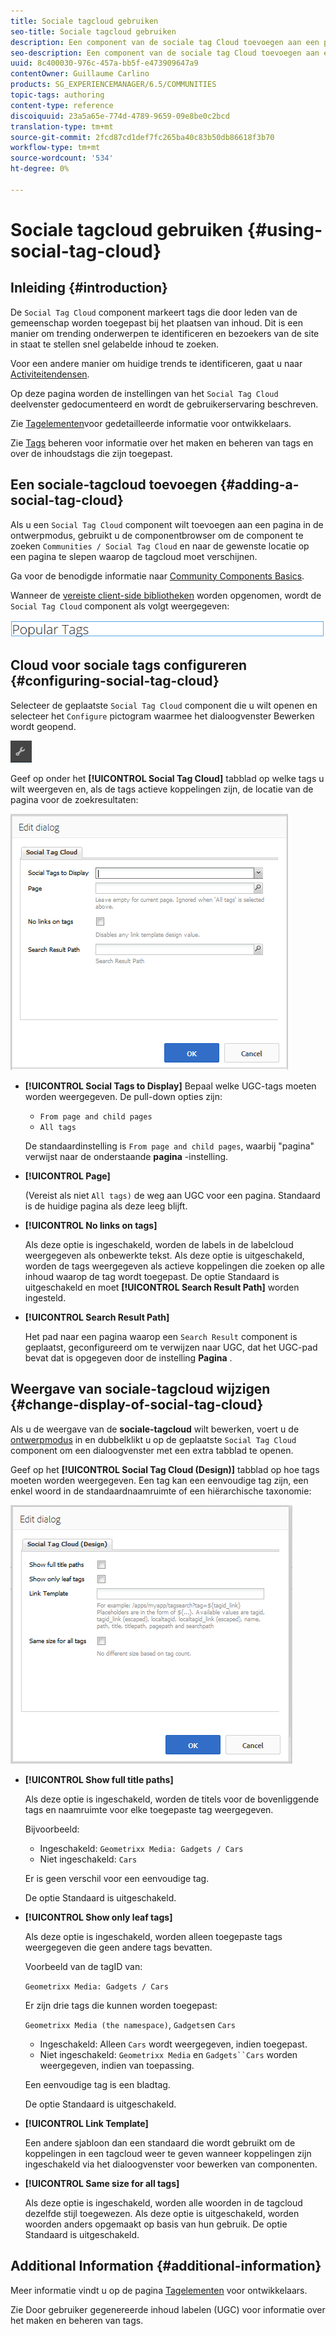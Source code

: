 ```yaml
---
title: Sociale tagcloud gebruiken
seo-title: Sociale tagcloud gebruiken
description: Een component van de sociale tag Cloud toevoegen aan een pagina
seo-description: Een component van de sociale tag Cloud toevoegen aan een pagina
uuid: 8c400030-976c-457a-bb5f-e473909647a9
contentOwner: Guillaume Carlino
products: SG_EXPERIENCEMANAGER/6.5/COMMUNITIES
topic-tags: authoring
content-type: reference
discoiquuid: 23a5a65e-774d-4789-9659-09e8be0c2bcd
translation-type: tm+mt
source-git-commit: 2fcd87cd1def7fc265ba40c83b50db86618f3b70
workflow-type: tm+mt
source-wordcount: '534'
ht-degree: 0%

---
```



# Sociale tagcloud gebruiken {#using-social-tag-cloud}

## Inleiding {#introduction}

De `Social Tag Cloud` component markeert tags die door leden van de gemeenschap worden toegepast bij het plaatsen van inhoud. Dit is een manier om trending onderwerpen te identificeren en bezoekers van de site in staat te stellen snel gelabelde inhoud te zoeken.

Voor een andere manier om huidige trends te identificeren, gaat u naar [Activiteitendensen](trends.md).

Op deze pagina worden de instellingen van het `Social Tag Cloud` deelvenster gedocumenteerd en wordt de gebruikerservaring beschreven.

Zie [Tagelementen](tag.md)voor gedetailleerde informatie voor ontwikkelaars.

Zie [Tags](../../help/sites-administering/tags.md) beheren voor informatie over het maken en beheren van tags en over de inhoudstags die zijn toegepast.

## Een sociale-tagcloud toevoegen {#adding-a-social-tag-cloud}

Als u een `Social Tag Cloud` component wilt toevoegen aan een pagina in de ontwerpmodus, gebruikt u de componentbrowser om de component te zoeken `Communities / Social Tag Cloud` en naar de gewenste locatie op een pagina te slepen waarop de tagcloud moet verschijnen.

Ga voor de benodigde informatie naar [Community Components Basics](basics.md).

Wanneer de [vereiste client-side bibliotheken](tag.md#essentials-for-client-side) worden opgenomen, wordt de `Social Tag Cloud` component als volgt weergegeven:

![social-tag](assets/social-tag.png)

## Cloud voor sociale tags configureren {#configuring-social-tag-cloud}

Selecteer de geplaatste `Social Tag Cloud` component die u wilt openen en selecteer het `Configure` pictogram waarmee het dialoogvenster Bewerken wordt geopend.

![vormen](assets/configure-new.png)

Geef op onder het **[!UICONTROL Social Tag Cloud]** tabblad op welke tags u wilt weergeven en, als de tags actieve koppelingen zijn, de locatie van de pagina voor de zoekresultaten:

![social-tag-cloud](assets/social-tag-cloud.png)

* **[!UICONTROL Social Tags to Display]**
Bepaal welke UGC-tags moeten worden weergegeven. De pull-down opties zijn:

   * `From page and child pages`
   * `All tags`

   De standaardinstelling is `From page and child pages`, waarbij &quot;pagina&quot; verwijst naar de onderstaande **pagina** -instelling.

* **[!UICONTROL Page]**

   (Vereist als niet `All tags)` de weg aan UGC voor een pagina. Standaard is de huidige pagina als deze leeg blijft.

* **[!UICONTROL No links on tags]**

   Als deze optie is ingeschakeld, worden de labels in de labelcloud weergegeven als onbewerkte tekst. Als deze optie is uitgeschakeld, worden de tags weergegeven als actieve koppelingen die zoeken op alle inhoud waarop de tag wordt toegepast. De optie Standaard is uitgeschakeld en moet **[!UICONTROL Search Result Path]** worden ingesteld.

* **[!UICONTROL Search Result Path]**

   Het pad naar een pagina waarop een `Search Result` component is geplaatst, geconfigureerd om te verwijzen naar UGC, dat het UGC-pad bevat dat is opgegeven door de instelling **Pagina** .

## Weergave van sociale-tagcloud wijzigen {#change-display-of-social-tag-cloud}

Als u de weergave van de **sociale-tagcloud** wilt bewerken, voert u de [ontwerpmodus](../../help/sites-authoring/default-components-designmode.md) in en dubbelklikt u op de geplaatste `Social Tag Cloud` component om een dialoogvenster met een extra tabblad te openen.

Geef op het **[!UICONTROL Social Tag Cloud (Design)]** tabblad op hoe tags moeten worden weergegeven. Een tag kan een eenvoudige tag zijn, een enkel woord in de standaardnaamruimte of een hiërarchische taxonomie:

![social-tag-cloud-design](assets/social-tag-cloud-design.png)

* **[!UICONTROL Show full title paths]**

   Als deze optie is ingeschakeld, worden de titels voor de bovenliggende tags en naamruimte voor elke toegepaste tag weergegeven.

   Bijvoorbeeld:

   * Ingeschakeld: `Geometrixx Media: Gadgets / Cars`
   * Niet ingeschakeld: `Cars`

   Er is geen verschil voor een eenvoudige tag.

   De optie Standaard is uitgeschakeld.

* **[!UICONTROL Show only leaf tags]**

   Als deze optie is ingeschakeld, worden alleen toegepaste tags weergegeven die geen andere tags bevatten.

   Voorbeeld van de tagID van:

   `Geometrixx Media: Gadgets / Cars`

   Er zijn drie tags die kunnen worden toegepast:

   `Geometrixx Media (the namespace)`, `Gadgets`en `Cars`

   * Ingeschakeld: Alleen `Cars` wordt weergegeven, indien toegepast.
   * Niet ingeschakeld: `Geometrixx Media` en `Gadgets``Cars` worden weergegeven, indien van toepassing.

   Een eenvoudige tag is een bladtag.

   De optie Standaard is uitgeschakeld.

* **[!UICONTROL Link Template]**

   Een andere sjabloon dan een standaard die wordt gebruikt om de koppelingen in een tagcloud weer te geven wanneer koppelingen zijn ingeschakeld via het dialoogvenster voor bewerken van componenten.

* **[!UICONTROL Same size for all tags]**

   Als deze optie is ingeschakeld, worden alle woorden in de tagcloud dezelfde stijl toegewezen. Als deze optie is uitgeschakeld, worden woorden anders opgemaakt op basis van hun gebruik. De optie Standaard is uitgeschakeld.

## Additional Information {#additional-information}

Meer informatie vindt u op de pagina [Tagelementen](tag.md) voor ontwikkelaars.

Zie Door gebruiker gegenereerde inhoud [](tag-ugc.md) labelen (UGC) voor informatie over het maken en beheren van tags.
